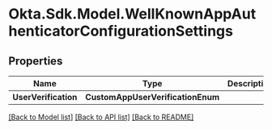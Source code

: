 # Okta.Sdk.Model.WellKnownAppAuthenticatorConfigurationSettings

## Properties

Name | Type | Description | Notes
------------ | ------------- | ------------- | -------------
**UserVerification** | **CustomAppUserVerificationEnum** |  | [optional] 

[[Back to Model list]](../README.md#documentation-for-models) [[Back to API list]](../README.md#documentation-for-api-endpoints) [[Back to README]](../README.md)

